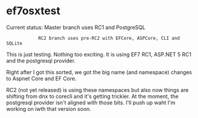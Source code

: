 # ef7osxtest

Current status: Master branch uses RC1 and PostgreSQL   

                RC2 branch uses pre-RC2 with EFCore, ASPCore, CLI and SQLite 
                
This is just testing. Nothing too exciting. It is using EF7 RC1, ASP.NET 5 RC1 and the postgresql provider.

Right after I got this sorted, we got the big name (and namespace) changes to Aspnet Core and EF Core. 

RC2 (not yet released) is using these namespaces but also now things are shifting from dnx to corecli and it's getting trickier. At the moment, the postgresql provider isn't aligned with those bits. I'll push up waht I'm working on iwth that version soon.
